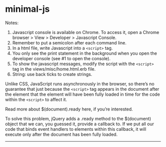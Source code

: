 # minimal-js

Notes:

1. Javascript console is available on Chrome. To access it, open a Chrome browser > View > Developer > Javascript Console. 
2. Remember to put a semicolon after each command line.
3. In a html file, write Javascript into a `<script>` tag.  
4. You only see the print statement in the background when you open the developer console (see #1 to open the console). 
5. To show the javascript messages, modify the script with the `<script>` tag in the views/misc/home.html.erb file.
6. String: use back ticks to create strings.

Unlike CSS, JavaScript runs asynchronously in the browser, so there’s no guarantee that just because the `<script>` tag appears in the document after the element that the element will have been fully loaded in time for the code within the `<script>` to affect it.

Read more about $(document).ready here, if you’re interested.

To solve this problem, jQuery adds a .ready method to the $(document) object that we can, you guessed it, provide a callback to. If we put all our code that binds event handlers to elements within this callback, it will execute only after the document has been fully loaded.

<hr>
